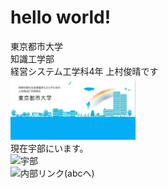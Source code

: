 # hello world!
東京都市大学  
知識工学部  
経営システム工学科4年 上村俊晴です  
<img width="200px" alt="大学" src="./daigaku.png">  
現在宇部にいます。  
<img width="200px" alt="宇部" src="https://upload.wikimedia.org/wikipedia/commons/2/22/Flag_of_Ube%2C_Yamaguchi.svg">  
![内部リンク(abcへ)](./abc "abcへ")  
